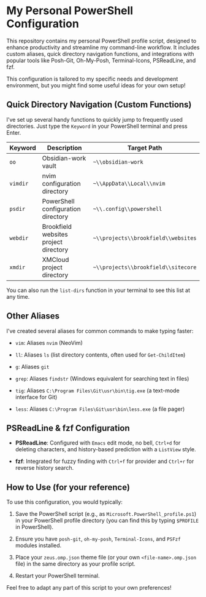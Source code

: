 # My Personal PowerShell Configuration

This repository contains my personal PowerShell profile script, designed to enhance productivity and streamline my command-line workflow. It includes custom aliases, quick directory navigation functions, and integrations with popular tools like Posh-Git, Oh-My-Posh, Terminal-Icons, PSReadLine, and fzf.

This configuration is tailored to my specific needs and development environment, but you might find some useful ideas for your own setup!

## Quick Directory Navigation (Custom Functions)

I've set up several handy functions to quickly jump to frequently used directories. Just type the `Keyword` in your PowerShell terminal and press Enter.

| Keyword  | Description                           | Target Path                         |
| -------- | ------------------------------------- | ----------------------------------- |
| `oo`     | Obsidian-work vault                   | `~\\obsidian-work`                  |
| `vimdir` | nvim configuration directory          | `~\\AppData\\Local\\nvim`           |
| `psdir`  | PowerShell configuration directory    | `~\\.config\\powershell`            |
| `webdir` | Brookfield websites project directory | `~\\projects\\brookfield\\websites` |
| `xmdir`  | XMCloud project directory             | `~\\projects\\brookfield\\sitecore` |

You can also run the `list-dirs` function in your terminal to see this list at any time.

## Other Aliases

I've created several aliases for common commands to make typing faster:

- `vim`: Aliases `nvim` (NeoVim)

- `ll`: Aliases `ls` (list directory contents, often used for `Get-ChildItem`)

- `g`: Aliases `git`

- `grep`: Aliases `findstr` (Windows equivalent for searching text in files)

- `tig`: Aliases `C:\Program Files\Git\usr\bin\tig.exe` (a text-mode interface for Git)

- `less`: Aliases `C:\Program Files\Git\usr\bin\less.exe` (a file pager)

## PSReadLine & fzf Configuration

- **PSReadLine**: Configured with `Emacs` edit mode, no bell, `Ctrl+d` for deleting characters, and history-based prediction with a `ListView` style.

- **fzf**: Integrated for fuzzy finding with `Ctrl+f` for provider and `Ctrl+r` for reverse history search.

## How to Use (for your reference)

To use this configuration, you would typically:

1. Save the PowerShell script (e.g., as `Microsoft.PowerShell_profile.ps1`) in your PowerShell profile directory (you can find this by typing `$PROFILE` in PowerShell).

2. Ensure you have `posh-git`, `oh-my-posh`, `Terminal-Icons`, and `PSFzf` modules installed.

3. Place your `zeus.omp.json` theme file (or your own `<file-name>.omp.json` file) in the same directory as your profile script.

4. Restart your PowerShell terminal.

Feel free to adapt any part of this script to your own preferences!
